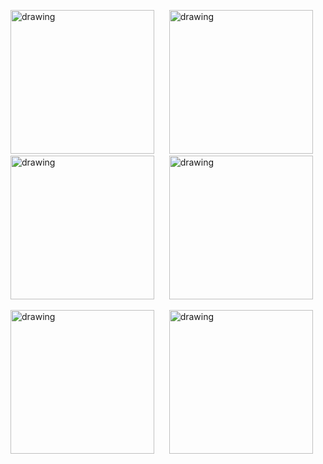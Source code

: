 
<p float="center">
  

  <img src="https://github.com/Meliih/isubu-flutter/blob/main/github_image/loginPage.png" alt="drawing" width="230"/>
  &nbsp;&nbsp;&nbsp;&nbsp;
  <img src="https://github.com/Meliih/isubu-flutter/blob/main/github_image/register.png" alt="drawing" width="230"/>
  &nbsp;&nbsp;&nbsp;&nbsp;
  <img src="https://github.com/Meliih/isubu-flutter/blob/main/github_image/navigationDrawer.png" alt="drawing" width="230"/>
  &nbsp;&nbsp;&nbsp;&nbsp;
  <img src="https://github.com/Meliih/isubu-flutter/blob/main/github_image/faculties.png" alt="drawing" width="230"/>

</p>



<p float="left">
  

 
  <img src="https://github.com/Meliih/isubu-flutter/blob/main/github_image/announcements.png" alt="drawing" width="230"/>
  &nbsp;&nbsp;&nbsp;&nbsp;
  <img src="https://github.com/Meliih/isubu-flutter/blob/main/github_image/calculator.png" alt="drawing" width="230"/>

</p>
